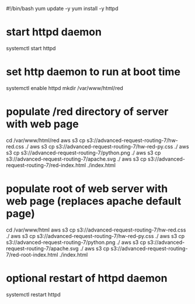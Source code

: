 #!/bin/bash
yum update -y
yum install -y httpd
# start httpd daemon
systemctl start httpd
# set http daemon to run at boot time
systemctl enable httpd
mkdir /var/www/html/red
# populate /red directory of server with web page
cd /var/www/html/red
aws s3 cp s3://advanced-request-routing-7/hw-red.css ./
aws s3 cp s3://advanced-request-routing-7/hw-red-py.css ./
aws s3 cp s3://advanced-request-routing-7/python.png ./
aws s3 cp s3://advanced-request-routing-7/apache.svg ./
aws s3 cp s3://advanced-request-routing-7/red-index.html ./index.html
# populate root of web server with web page (replaces apache default page)
cd /var/www/html
aws s3 cp s3://advanced-request-routing-7/hw-red.css ./
aws s3 cp s3://advanced-request-routing-7/hw-red-py.css ./
aws s3 cp s3://advanced-request-routing-7/python.png ./
aws s3 cp s3://advanced-request-routing-7/apache.svg ./
aws s3 cp s3://advanced-request-routing-7/red-root-index.html ./index.html
# optional restart of httpd daemon
systemctl restart httpd


